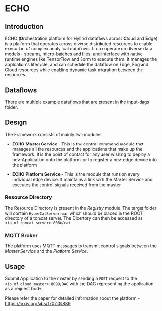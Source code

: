 # ECHO

## Introduction

ECHO (**O**rchestration platform for **H**ybrid dataflows across **C**loud and **E**dge) is a platform that operates across diverse distributed resources to enable execution of complex analytical dataflows. It can operate on diverse data models - streams, micro-batches and files, and interface with native runtime engines like TensorFlow and Sorm to execute them. It manages the applcation's lifecycle, and can schedule the dataflow on Edge, Fog and Cloud resources while enabling dynamic task migration between the resources. 

## Dataflows

<!--- Add example dataflows here? wait, there are examples in the thingy itself. -->
There are multiple example dataflows that are present in the input-dags folder.

## Design

The Framework consists of mainly two modules

* **ECHO Master Service** - This is the central command module that manages all the resources and the applications that make up the framework. It is the point of contact for any user wishing to deploy a new Application onto the platform, or to register a new edge device into the platform

* **ECHO Platform Service** - This is the module that runs on every individual edge device. It maintains a link with the Master Service and executes the control signals received from the master.

### Resource Directory

The Resource Directory is present in the *Registry* module. The target folder will contain `HyperCatServer.war` which should be placed in the ROOT directory of a tomcat server. The Dicertory can then be accessed as `<ip_of_tomcat_server>:8080/cat`
	
### MQTT Broker

The platform uses MQTT messages to transmit control signals between the *Master Service* and the *Platform Service*.


## Usage

Submit Application to the master by sending a `POST` request to the `<ip_of_cloud_master>:8099/DAG` with the DAG representing the application as a request body.

Please refer the paper for detailed information about the platform - https://arxiv.org/abs/1707.00889
